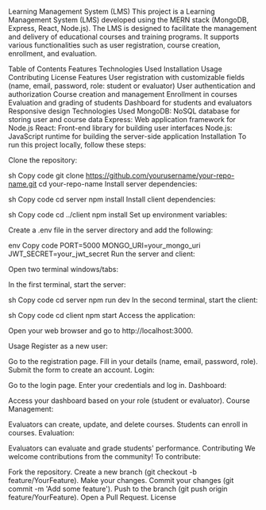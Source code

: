 Learning Management System (LMS)
This project is a Learning Management System (LMS) developed using the MERN stack (MongoDB, Express, React, Node.js). The LMS is designed to facilitate the management and delivery of educational courses and training programs. It supports various functionalities such as user registration, course creation, enrollment, and evaluation.

Table of Contents
Features
Technologies Used
Installation
Usage
Contributing
License
Features
User registration with customizable fields (name, email, password, role: student or evaluator)
User authentication and authorization
Course creation and management
Enrollment in courses
Evaluation and grading of students
Dashboard for students and evaluators
Responsive design
Technologies Used
MongoDB: NoSQL database for storing user and course data
Express: Web application framework for Node.js
React: Front-end library for building user interfaces
Node.js: JavaScript runtime for building the server-side application
Installation
To run this project locally, follow these steps:

Clone the repository:

sh
Copy code
git clone https://github.com/yourusername/your-repo-name.git
cd your-repo-name
Install server dependencies:

sh
Copy code
cd server
npm install
Install client dependencies:

sh
Copy code
cd ../client
npm install
Set up environment variables:

Create a .env file in the server directory and add the following:

env
Copy code
PORT=5000
MONGO_URI=your_mongo_uri
JWT_SECRET=your_jwt_secret
Run the server and client:

Open two terminal windows/tabs:

In the first terminal, start the server:

sh
Copy code
cd server
npm run dev
In the second terminal, start the client:

sh
Copy code
cd client
npm start
Access the application:

Open your web browser and go to http://localhost:3000.

Usage
Register as a new user:

Go to the registration page.
Fill in your details (name, email, password, role).
Submit the form to create an account.
Login:

Go to the login page.
Enter your credentials and log in.
Dashboard:

Access your dashboard based on your role (student or evaluator).
Course Management:

Evaluators can create, update, and delete courses.
Students can enroll in courses.
Evaluation:

Evaluators can evaluate and grade students' performance.
Contributing
We welcome contributions from the community! To contribute:

Fork the repository.
Create a new branch (git checkout -b feature/YourFeature).
Make your changes.
Commit your changes (git commit -m 'Add some feature').
Push to the branch (git push origin feature/YourFeature).
Open a Pull Request.
License
